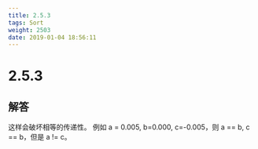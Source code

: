 ```yaml
---
title: 2.5.3
tags: Sort
weight: 2503
date: 2019-01-04 18:56:11
---
```


# 2.5.3


## 解答

这样会破坏相等的传递性。
例如 a = 0.005, b=0.000, c=-0.005，则 a == b, c == b，但是 a != c。
